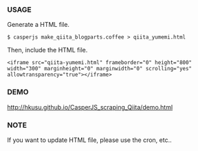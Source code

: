 ### USAGE

Generate a HTML file.

```
$ casperjs make_qiita_blogparts.coffee > qiita_yumemi.html
```

Then, include the HTML file.

```
<iframe src="qiita-yumemi.html" frameborder="0" height="800" width="300" marginheight="0" marginwidth="0" scrolling="yes" allowtransparency="true"></iframe>
```

### DEMO

http://hkusu.github.io/CasperJS_scraping_Qiita/demo.html

### NOTE

If you want to update HTML file, please use the cron, etc..

